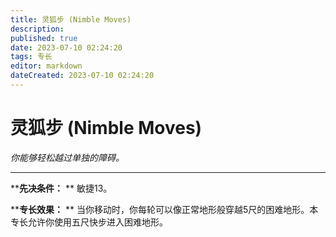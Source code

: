```yaml
---
title: 灵狐步 (Nimble Moves)
description: 
published: true
date: 2023-07-10 02:24:20
tags: 专长
editor: markdown
dateCreated: 2023-07-10 02:24:20
---
```


# 灵狐步 (Nimble Moves)

_你能够轻松越过单独的障碍。_

---

****先决条件：** ** 敏捷13。

****专长效果：** ** 当你移动时，你每轮可以像正常地形般穿越5尺的困难地形。本专长允许你使用五尺快步进入困难地形。

